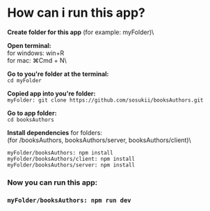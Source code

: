 # How can i run this app?
**Create folder for this app** (for example: myFolder)\

**Open terminal:**\
for windows: win+R\
for mac: ⌘Cmd + N\

**Go to you're folder at the terminal:**\
`cd myFolder`

**Copied app into you're folder:**\
`myFolder: git clone https://github.com/sosukii/booksAuthors.git`

**Go to app folder:**\
`cd booksAuthors`

**Install dependencies** for folders:\
(for /booksAuthors, booksAuthors/server, booksAuthors/client)\

`myFolder/booksAuthors: npm install`\
`myFolder/booksAuthors/client: npm install`\
`myFolder/booksAuthors/server: npm install`

### Now you can run this app:
### `myFolder/booksAuthors: npm run dev`


